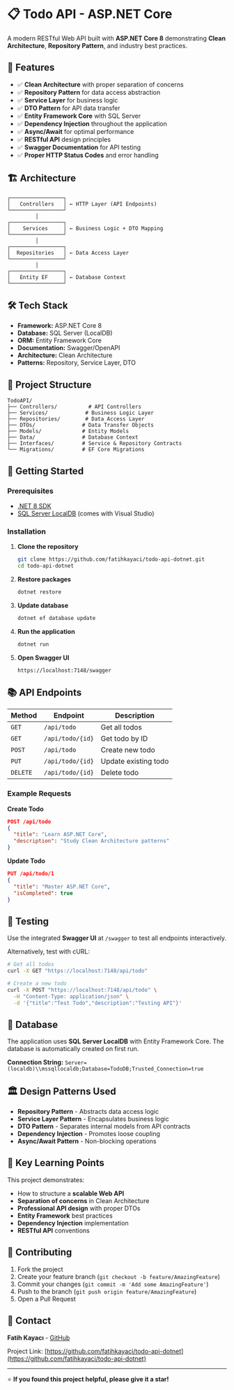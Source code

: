 # 📋 Todo API - ASP.NET Core

A modern RESTful Web API built with **ASP.NET Core 8** demonstrating **Clean Architecture**, **Repository Pattern**, and industry best practices.

## 🚀 Features

- ✅ **Clean Architecture** with proper separation of concerns
- ✅ **Repository Pattern** for data access abstraction
- ✅ **Service Layer** for business logic
- ✅ **DTO Pattern** for API data transfer
- ✅ **Entity Framework Core** with SQL Server
- ✅ **Dependency Injection** throughout the application
- ✅ **Async/Await** for optimal performance
- ✅ **RESTful API** design principles
- ✅ **Swagger Documentation** for API testing
- ✅ **Proper HTTP Status Codes** and error handling

## 🏗️ Architecture

```
┌─────────────────┐
│   Controllers   │ ← HTTP Layer (API Endpoints)
└─────────────────┘
         │
┌─────────────────┐
│    Services     │ ← Business Logic + DTO Mapping
└─────────────────┘
         │
┌─────────────────┐
│  Repositories   │ ← Data Access Layer
└─────────────────┘
         │
┌─────────────────┐
│   Entity EF     │ ← Database Context
└─────────────────┘
```

## 🛠️ Tech Stack

- **Framework:** ASP.NET Core 8
- **Database:** SQL Server (LocalDB)
- **ORM:** Entity Framework Core
- **Documentation:** Swagger/OpenAPI
- **Architecture:** Clean Architecture
- **Patterns:** Repository, Service Layer, DTO

## 📁 Project Structure

```
TodoAPI/
├── Controllers/          # API Controllers
├── Services/            # Business Logic Layer
├── Repositories/        # Data Access Layer
├── DTOs/               # Data Transfer Objects
├── Models/             # Entity Models
├── Data/               # Database Context
├── Interfaces/         # Service & Repository Contracts
└── Migrations/         # EF Core Migrations
```

## 🚀 Getting Started

### Prerequisites

- [.NET 8 SDK](https://dotnet.microsoft.com/download)
- [SQL Server LocalDB](https://docs.microsoft.com/en-us/sql/database-engine/configure-windows/sql-server-express-localdb) (comes with Visual Studio)

### Installation

1. **Clone the repository**
   ```bash
   git clone https://github.com/fatihkayaci/todo-api-dotnet.git
   cd todo-api-dotnet
   ```

2. **Restore packages**
   ```bash
   dotnet restore
   ```

3. **Update database**
   ```bash
   dotnet ef database update
   ```

4. **Run the application**
   ```bash
   dotnet run
   ```

5. **Open Swagger UI**
   ```
   https://localhost:7148/swagger
   ```

## 📚 API Endpoints

| Method | Endpoint | Description |
|--------|----------|-------------|
| `GET` | `/api/todo` | Get all todos |
| `GET` | `/api/todo/{id}` | Get todo by ID |
| `POST` | `/api/todo` | Create new todo |
| `PUT` | `/api/todo/{id}` | Update existing todo |
| `DELETE` | `/api/todo/{id}` | Delete todo |

### Example Requests

**Create Todo**
```json
POST /api/todo
{
  "title": "Learn ASP.NET Core",
  "description": "Study Clean Architecture patterns"
}
```

**Update Todo**
```json
PUT /api/todo/1
{
  "title": "Master ASP.NET Core",
  "isCompleted": true
}
```

## 🧪 Testing

Use the integrated **Swagger UI** at `/swagger` to test all endpoints interactively.

Alternatively, test with cURL:
```bash
# Get all todos
curl -X GET "https://localhost:7148/api/todo"

# Create a new todo
curl -X POST "https://localhost:7148/api/todo" \
  -H "Content-Type: application/json" \
  -d '{"title":"Test Todo","description":"Testing API"}'
```

## 💾 Database

The application uses **SQL Server LocalDB** with Entity Framework Core. The database is automatically created on first run.

**Connection String:** `Server=(localdb)\\mssqllocaldb;Database=TodoDB;Trusted_Connection=true`

## 🏛️ Design Patterns Used

- **Repository Pattern** - Abstracts data access logic
- **Service Layer Pattern** - Encapsulates business logic
- **DTO Pattern** - Separates internal models from API contracts
- **Dependency Injection** - Promotes loose coupling
- **Async/Await Pattern** - Non-blocking operations

## 📝 Key Learning Points

This project demonstrates:
- How to structure a **scalable Web API**
- **Separation of concerns** in Clean Architecture
- **Professional API design** with proper DTOs
- **Entity Framework** best practices
- **Dependency Injection** implementation
- **RESTful API** conventions

## 🤝 Contributing

1. Fork the project
2. Create your feature branch (`git checkout -b feature/AmazingFeature`)
3. Commit your changes (`git commit -m 'Add some AmazingFeature'`)
4. Push to the branch (`git push origin feature/AmazingFeature`)
5. Open a Pull Request

## 📧 Contact

**Fatih Kayacı** - [GitHub](https://github.com/fatihkayaci)

Project Link: [https://github.com/fatihkayaci/todo-api-dotnet](https://github.com/fatihkayaci/todo-api-dotnet)

---

⭐ **If you found this project helpful, please give it a star!**